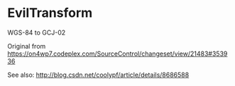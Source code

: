 EvilTransform
=============

WGS-84 to GCJ-02

Original from
https://on4wp7.codeplex.com/SourceControl/changeset/view/21483#353936

See also:
http://blog.csdn.net/coolypf/article/details/8686588
